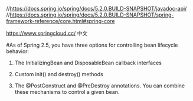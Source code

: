 //https://docs.spring.io/spring/docs/5.2.0.BUILD-SNAPSHOT/javadoc-api/
//https://docs.spring.io/spring/docs/5.2.0.BUILD-SNAPSHOT/spring-framework-reference/core.html#spring-core

https://www.springcloud.cc/ 中文

#As of Spring 2.5, you have three options for controlling bean lifecycle behavior:

1. The InitializingBean and DisposableBean callback interfaces

2. Custom init() and destroy() methods

3. The @PostConstruct and @PreDestroy annotations. You can combine these mechanisms to control a given bean.